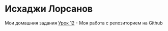 

# Исхаджи Лорсанов
Мои домашния задания
[Урок 12](https://developerfromgeldagan.github.io/lesson_12/ "Моя домашняя работа") - Моя работа с репозиторием на Github

